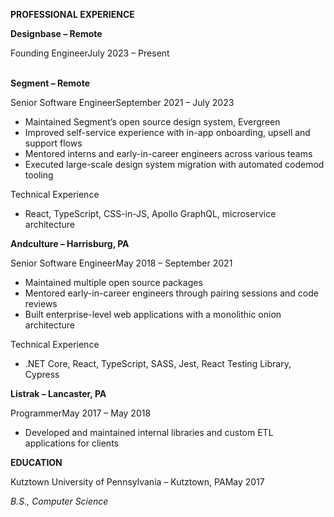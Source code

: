 **PROFESSIONAL EXPERIENCE**

**Designbase – Remote**

<div class="flex-row justify-content-space-between"><span>Founding Engineer</span><span>July 2023 – Present</span></div>

<br />

**Segment – Remote**

<div class="flex-row justify-content-space-between"><span>Senior Software Engineer</span><span>September 2021 – July 2023</span></div>

-   Maintained Segment’s open source design system, Evergreen
-   Improved self-service experience with in-app onboarding, upsell and support flows
-   Mentored interns and early-in-career engineers across various teams
-   Executed large-scale design system migration with automated codemod tooling

Technical Experience

-   React, TypeScript, CSS-in-JS, Apollo GraphQL, microservice architecture

**Andculture – Harrisburg, PA**

<div class="flex-row justify-content-space-between"><span>Senior Software Engineer</span><span>May 2018 – September 2021</span></div>

-   Maintained multiple open source packages
-   Mentored early-in-career engineers through pairing sessions and code reviews
-   Built enterprise-level web applications with a monolithic onion architecture

Technical Experience

-   .NET Core, React, TypeScript, SASS, Jest, React Testing Library, Cypress

**Listrak – Lancaster, PA**

<div class="flex-row justify-content-space-between"><span>Programmer</span><span>May 2017 – May 2018</span></div>

-   Developed and maintained internal libraries and custom ETL applications for clients

**EDUCATION**

<div class="flex-row justify-content-space-between"><span>Kutztown University of Pennsylvania – Kutztown, PA</span><span>May 2017</span></div>

_B.S., Computer Science_

